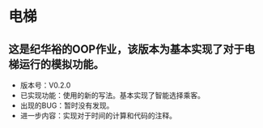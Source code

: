 # 电梯
这是纪华裕的OOP作业，该版本为基本实现了对于电梯运行的模拟功能。
---
- 版本号：V0.2.0
- 已实现功能：使用的新的写法。基本实现了智能选择乘客。
- 出现的BUG：暂时没有发现。
- 进一步内容：实现对于时间的计算和代码的注释。

